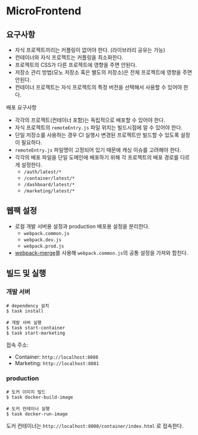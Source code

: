 # MicroFrontend

## 요구사항

* 자식 프로젝트끼리는 커플링이 없어야 한다. (라이브러리 공유는 가능)
* 컨테이너와 자식 프로젝트는 커플링을 최소화한다.
* 프로젝트의 CSS가 다른 프로젝트에 영향을 주면 안된다.
* 저장소 관리 방법(모노 저장소 혹은 별도의 저장소)은 전체 프로젝트에 영향을 주면 안된다.
* 컨테이너 프로젝트는 자식 프로젝트의 특정 버전을 선택해서 사용할 수 있어야 한다.

배포 요구사항
* 각각의 프로젝트(컨테이너 포함)는 독립적으로 배포할 수 있어야 한다.
* 자식 프로젝트의 `remoteEntry.js` 파일 위치는 빌드시점에 알 수 있어야 한다.
* 단일 저장소를 사용하는 경우 CI 실행시 변경된 프로젝트만 빌드할 수 있도록 설정이 필요하다.
* `remoteEntry.js` 파일명이 고정되어 있기 때문에 캐싱 이슈를 고려해야 한다.
* 각각의 배포 파일을 단일 도메인에 배포하기 위해 각 프로젝트의 배포 경로를 다르게 설정한다.
    * `/auth/latest/*`
    * `/container/latest/*`
    * `/dashboard/latest/*`
    * `/marketing/latest/*`

## 웹팩 설정

* 로컬 개발 서버용 설정과 production 배포용 설정을 분리한다.
    * `webpack.common.js`
    * `webpack.dev.js`
    * `webpack.prod.js`
* [webpack-merge](https://github.com/survivejs/webpack-merge)를 사용해 `webpack.common.js`의 공통 설정을 가져와 합친다.



## 빌드 및 실행

### 개발 서버

```shell
# dependency 설치
$ task install

# 개발 서버 실행
$ task start-container
$ task start-marketing
```

접속 주소:
* Container: `http://localhost:8080`
* Marketing: `http://localhost:8081`


### production

```shell
# 도커 이미지 빌드
$ task docker-build-image

# 도커 컨테이너 실행
$ task docker-run-image
```

도커 컨테이너는 `http://localhost:8000/container/index.html` 로 접속한다.
